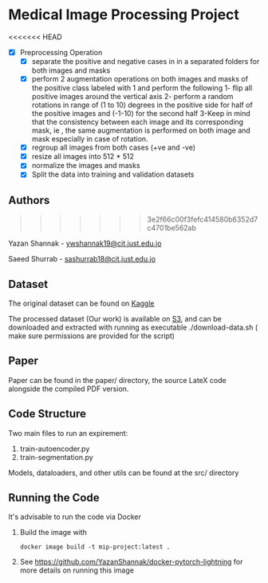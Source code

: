# Medical Image Processing Project

<<<<<<< HEAD
- [x] Preprocessing Operation
  - [x] separate the positive and negative cases in in a separated folders for both images and masks
  - [x] perform 2 augmentation operations on both images and masks of the positive class labeled with 1 and perform the following
    1- flip all positive  images  around the vertical axis
    2- perform a random rotations in range of (1 to 10)  degrees in the positive side for half of the positive images and (-1-10) for the second half
    3-Keep in mind that the consistency between each image and its corresponding mask, ie , the same augmentation is performed on both image and mask especially in case of rotation.
  - [x] regroup all images from both cases (+ve and -ve)
  - [x] resize all images into 512 * 512
  - [x] normalize the images and masks
  - [x] Split the data into training and validation datasets
## Authors
>>>>>>> 3e2f66c00f3fefc414580b6352d7c4701be562ab

Yazan Shannak  - ywshannak19@cit.just.edu.jo

Saeed Shurrab  -  sashurrab18@cit.just.edu.jo



## Dataset

The original dataset can be found on [Kaggle](https://www.kaggle.com/vbookshelf/pneumothorax-chest-xray-images-and-masks) 

The processed dataset (Our work) is available on [S3](https://yazansh-public.s3.amazonaws.com/mip-data.zip), and can be downloaded and extracted with  running as executable ./download-data.sh ( make sure permissions are provided for the script)  



## Paper

Paper can be found in the paper/ directory, the source LateX code alongside the compiled PDF version.



## Code Structure

Two main files to run an expirement:

1. train-autoencoder.py
2. train-segmentation.py



Models, dataloaders, and other utils can be found at the src/ directory



## Running the Code

It's advisable to run the code via Docker

1. Build the image with 

   `docker image build -t mip-project:latest .`

2. See  https://github.com/YazanShannak/docker-pytorch-lightning for more details on running this image

